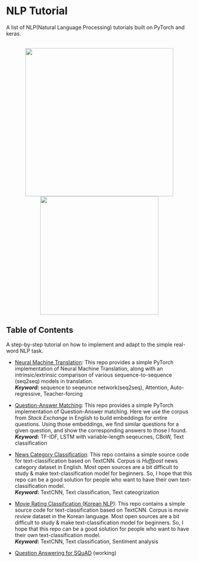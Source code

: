 # NLP Tutorial
A list of NLP(Natural Language Processing) tutorials built on PyTorch and keras.
<br><br>
<p align="center">
<img width="400" src="https://raw.githubusercontent.com/pytorch/pytorch/master/docs/source/_static/img/pytorch-logo-dark.png"  align="middle">
<img width="320" src="https://s3.amazonaws.com/keras.io/img/keras-logo-2018-large-1200.png" align="middle">
</p>

## Table of Contents
A step-by-step tutorial on how to implement and adapt to the simple real-word NLP task.

- [Neural Machine Translation](https://github.com/lyeoni/nlp-tutorial/tree/master/neural-machine-translation): This repo provides a simple PyTorch implementation of Neural Machine Translation, along with an intrinsic/extrinsic comparison of various sequence-to-sequence (seq2seq) models in translation.
<br>**_Keyword_:** sequence to seqeunce network(seq2seq), Attention, Auto-regressive, Teacher-forcing

- [Question-Answer Matching](https://github.com/lyeoni/nlp-tutorial/tree/master/question-answer-matching): This repo provides a simple PyTorch implementation of Question-Answer matching. Here we use the corpus from _Stack Exchange_ in English to build embeddings for entire questions. Using those embeddings, we find similar questions for a given question, and show the corresponding answers to those I found.
<br>**_Keyword_:** TF-IDF, LSTM with variable-length seqeucnes, CBoW, Text classification

- [News Category Classification](https://github.com/lyeoni/nlp-tutorial/tree/master/news-category-classifcation): This repo contains a simple source code for text-classification based on TextCNN. Corpus is _Huffpost_ news category dataset in English. Most open sources are a bit difficult to study & make text-classification model for beginners. So, I hope that this repo can be a good solution for people who want to have their own text-classification model.
<br>**_Keyword_:** TextCNN, Text classification, Text cateogrization

- [Movie Rating Classification (Korean NLP)](https://github.com/lyeoni/nlp-tutorial/tree/master/movie-rating-classification): This repo contains a simple source code for text-classification based on TextCNN. Corpus is _movie review_ dataset in the Korean language. Most open sources are a bit difficult to study & make text-classification model for beginners. So, I hope that this repo can be a good solution for people who want to have their own text-classification model.
<br>**_Keyword_:** TextCNN, Text classification, Sentiment analysis

- [Question Answering for SQuAD](https://github.com/lyeoni/nlp-tutorial/tree/master/question-answering-SQuAD) (working)
